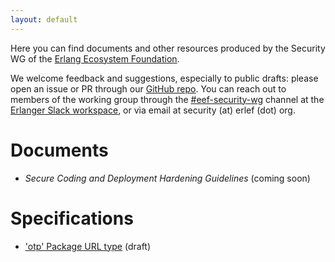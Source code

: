```yaml
---
layout: default
---
```


Here you can find documents and other resources produced by the Security WG of the [Erlang Ecosystem Foundation](https://erlef.org).

We welcome feedback and suggestions, especially to public drafts: please open an issue or PR through our [GitHub repo](https://github.com/erlef/security-wg). You can reach out to members of the working group through the [#eef-security-wg](https://erlanger.slack.com/archives/CTX1D41L6) channel at the [Erlanger Slack workspace](https://erlef.org/slack-invite/erlanger), or via email at security (at) erlef (dot) org.

# Documents

* *Secure Coding and Deployment Hardening Guidelines* (coming soon)

# Specifications

* ['otp' Package URL type](specs/otp_purl_type) (draft)
